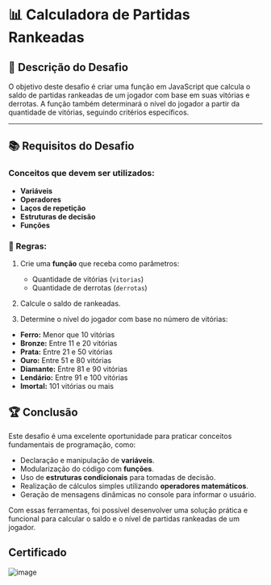 # 📊 Calculadora de Partidas Rankeadas

## 📝 Descrição do Desafio

O objetivo deste desafio é criar uma função em JavaScript que calcula o saldo de partidas rankeadas de um jogador com base em suas vitórias e derrotas. A função também determinará o nível do jogador a partir da quantidade de vitórias, seguindo critérios específicos.

---

## 📚 Requisitos do Desafio

### Conceitos que devem ser utilizados:

- **Variáveis**
- **Operadores**
- **Laços de repetição**
- **Estruturas de decisão**
- **Funções**

### 🎯 Regras:

1. Crie uma **função** que receba como parâmetros:
   - Quantidade de vitórias (`vitorias`)
   - Quantidade de derrotas (`derrotas`)

2. Calcule o saldo de rankeadas.
   
3. Determine o nível do jogador com base no número de vitórias:

- **Ferro:** Menor que 10 vitórias
- **Bronze:** Entre 11 e 20 vitórias
- **Prata:** Entre 21 e 50 vitórias
- **Ouro:** Entre 51 e 80 vitórias
- **Diamante:** Entre 81 e 90 vitórias
- **Lendário:** Entre 91 e 100 vitórias
- **Imortal:** 101 vitórias ou mais

 ## 🏆 Conclusão

Este desafio é uma excelente oportunidade para praticar conceitos fundamentais de programação, como:

- Declaração e manipulação de **variáveis**.
- Modularização do código com **funções**.
- Uso de **estruturas condicionais** para tomadas de decisão.
- Realização de cálculos simples utilizando **operadores matemáticos**.
- Geração de mensagens dinâmicas no console para informar o usuário.

Com essas ferramentas, foi possível desenvolver uma solução prática e funcional para calcular o saldo e o nível de partidas rankeadas de um jogador.

## Certificado
![image](https://github.com/user-attachments/assets/989f943f-478d-42d6-87e1-c92604744521)

